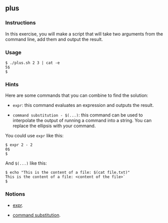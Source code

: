 ## plus

### Instructions

In this exercise, you will make a script that will take two arguments from the command line, add them and output the result.

### Usage

```console
$ ./plus.sh 2 3 | cat -e
5$
$
```

### Hints

Here are some commands that you can combine to find the solution:

- `expr`: this command evaluates an expression and outputs the result.

- `command substitution - $(...)`: this command can be used to interpolate the output of running a command into a string. You can replace the ellipsis with your command.

You could use `expr` like this:

```console
$ expr 2 - 2
0$
$
```

And `$(...)` like this:

```console
$ echo "This is the content of a file: $(cat file.txt)"
This is the content of a file: <content of the file>`
$
```

### Notions

- [expr](https://www.gnu.org/software/coreutils/manual/html_node/expr-invocation.html#expr-invocation).

- [command substitution](https://www.gnu.org/savannah-checkouts/gnu/bash/manual/bash.html#Command-Substitution).
